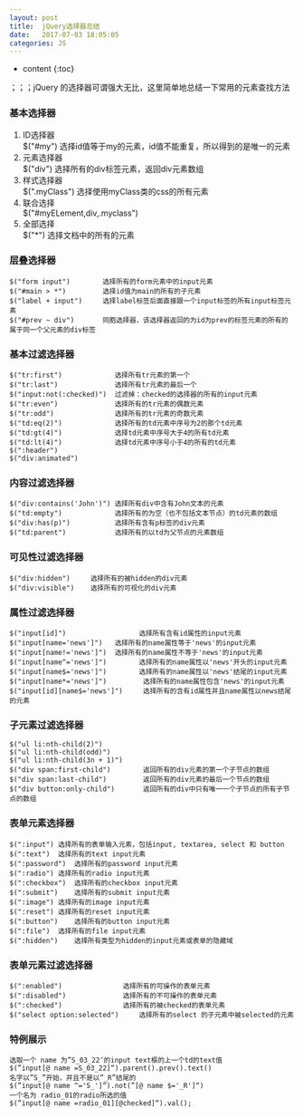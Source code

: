 ```yaml
---
layout: post
title:  jQuery选择器总结
date:   2017-07-03 18:05:05
categories: JS
---
```


* content
{:toc}

；；；jQuery 的选择器可谓强大无比，这里简单地总结一下常用的元素查找方法
 
### 基本选择器
1. ID选择器   
$("#my") 选择id值等于my的元素，id值不能重复，所以得到的是唯一的元素  
2. 元素选择器  
$("div") 选择所有的div标签元素，返回div元素数组 
3. 样式选择器  
$(".myClass") 选择使用myClass类的css的所有元素  
4. 联合选择  
$("#myELement,div,.myclass") 
5. 全部选择  
$("*") 选择文档中的所有的元素
 
### 层叠选择器 
	$("form input")        选择所有的form元素中的input元素 
	$("#main > *")         选择id值为main的所有的子元素 
	$("label + input")     选择label标签后面直接跟一个input标签的所有input标签元素 
	$("#prev ~ div")       同胞选择器，该选择器返回的为id为prev的标签元素的所有的属于同一个父元素的div标签 
 
### 基本过滤选择器
	$("tr:first")             选择所有tr元素的第一个 
	$("tr:last")              选择所有tr元素的最后一个 
	$("input:not(:checked)")  过滤掉：checked的选择器的所有的input元素 
	$("tr:even")              选择所有的tr元素的偶数元素
	$("tr:odd")               选择所有的tr元素的奇数元素 
	$("td:eq(2)")             选择所有的td元素中序号为2的那个td元素 
	$("td:gt(4)")             选择td元素中序号大于4的所有td元素 
	$("td:lt(4)")             选择td元素中序号小于4的所有的td元素 
	$(":header") 
	$("div:animated") 
	
### 内容过滤选择器
	$("div:contains('John')") 选择所有div中含有John文本的元素 
	$("td:empty")             选择所有的为空（也不包括文本节点）的td元素的数组 
	$("div:has(p)")           选择所有含有p标签的div元素 
	$("td:parent")            选择所有的以td为父节点的元素数组 
	
### 可见性过滤选择器
	$("div:hidden")		选择所有的被hidden的div元素 
	$("div:visible")	选择所有的可视化的div元素 
	
### 属性过滤选择器
	$("input[id]")              	选择所有含有id属性的input元素 
	$("input[name='news']")   选择所有的name属性等于'news'的input元素 
	$("input[name!='news']")  选择所有的name属性不等于'news'的input元素 
	$("input[name^='news']")        选择所有的name属性以'news'开头的input元素 
	$("input[name$='news']")        选择所有的name属性以'news'结尾的input元素 
	$("input[name*='news']")         选择所有的name属性包含'news'的input元素 
	$("input[id][name$='news']")     选择所有的含有id属性并且name属性以news结尾的元素 
 
### 子元素过滤选择器
	$("ul li:nth-child(2)")
	$("ul li:nth-child(odd)")
	$("ul li:nth-child(3n + 1)") 
	$("div span:first-child")        返回所有的div元素的第一个子节点的数组 
	$("div span:last-child")         返回所有的div元素的最后一个节点的数组 
	$("div button:only-child")       返回所有的div中只有唯一一个子节点的所有子节点的数组 
 
### 表单元素选择器
	$(":input")	选择所有的表单输入元素，包括input, textarea, select 和 button 
	$(":text")	选择所有的text input元素 
	$(":password")	选择所有的password input元素 
	$(":radio")	选择所有的radio input元素 
	$(":checkbox")	选择所有的checkbox input元素 
	$(":submit")	选择所有的submit input元素 
	$(":image")	选择所有的image input元素 
	$(":reset")	选择所有的reset input元素 
	$(":button")	选择所有的button input元素 
	$(":file")	选择所有的file input元素 
	$(":hidden")	选择所有类型为hidden的input元素或表单的隐藏域 
 
### 表单元素过滤选择器
	$(":enabled")             	选择所有的可操作的表单元素 
	$(":disabled")            	选择所有的不可操作的表单元素 
	$(":checked")            	选择所有的被checked的表单元素 
	$("select option:selected")		选择所有的select 的子元素中被selected的元素 
	
### 特例展示	
	选取一个 name 为”S_03_22″的input text框的上一个td的text值
	$(”input[@ name =S_03_22]“).parent().prev().text() 
	名字以”S_”开始，并且不是以”_R”结尾的
	$(”input[@ name ^='S_']“).not(”[@ name $='_R']“) 
	一个名为 radio_01的radio所选的值
	$(”input[@ name =radio_01][@checked]“).val(); 
	
 
